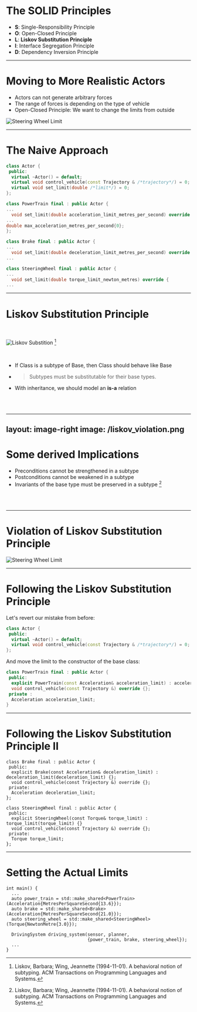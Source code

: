 # The SOLID Principles

- **S**: Single-Responsibility Principle
- **O**: Open-Closed Principle
- **L**: **Liskov Substitution Principle**
- **I**: Interface Segregation Principle
- **D**: Dependency Inversion Principle

---

# Moving to More Realistic Actors

- Actors can not generate arbitrary forces
- The range of forces is depending on the type of vehicle
- Open-Closed Principle: We want to change the limits from outside

<img src="/actor_limits_single.png" alt="Steering Wheel Limit" class="m-10 h-60"/> 

---

# The Naive Approach

```cpp {all|1,4-5|5,10,17,22}
class Actor {
 public:
  virtual ~Actor() = default;
  virtual void control_vehicle(const Trajectory & /*trajectory*/) = 0;
  virtual void set_limit(double /*limit*/) = 0;
};

class PowerTrain final : public Actor {
...
  void set_limit(double acceleration_limit_metres_per_second) override {
...
double max_acceleration_metres_per_second{0};
};

class Brake final : public Actor {
...
  void set_limit(double deceleration_limit_metres_per_second) override {
...

class SteeringWheel final : public Actor {
...
  void set_limit(double torque_limit_newton_metres) override {
...
```

---

# Liskov Substitution Principle
<br>

<img src="/liskov_substitution.png" alt="Liskov Substition"/> [^1]

<br>

- If Class is a subtype of Base, then Class should behave like Base
- > Subtypes must be substitutable for their base types.
- With inheritance, we should model an **is-a** relation 

<br>
<br>

[^1]: Liskov, Barbara; Wing, Jeannette (1994-11-01). A behavioral notion of subtyping. ACM Transactions on Programming Languages and Systems.

---
layout: image-right
image: /liskov_violation.png
---

# Some derived Implications

- Preconditions cannot be strengthened in a subtype
- Postconditions cannot be weakened in a subtype
- Invariants of the base type must be preserved in a subtype
[^1]

<br>
<br>

[^1]: [Breaking Dependencies: The SOLID Principles - Klaus Iglberger - CppCon 2020](https://www.youtube.com/watch?v=Ntraj80qN2k)

---

# Violation of Liskov Substitution Principle

<img src="/actor_limits.png" alt="Steering Wheel Limit" class="m-10 h-60"/> 

---

# Following the Liskov Substitution Principle

Let's revert our mistake from before:

```cpp
class Actor {
 public:
  virtual ~Actor() = default;
  virtual void control_vehicle(const Trajectory & /*trajectory*/) = 0;
};
```

And move the limit to the constructor of the base class:
```cpp {all|3}
class PowerTrain final : public Actor {
 public:
  explicit PowerTrain(const Acceleration& acceleration_limit) : acceleration_limit(acceleration_limit) {}
  void control_vehicle(const Trajectory &) override {};
 private :
  Acceleration acceleration_limit;
} 
```
---

# Following the Liskov Substitution Principle II

```cpp{all|3,11}
class Brake final : public Actor {
 public:
  explicit Brake(const Acceleration& deceleration_limit) : deceleration_limit(deceleration_limit) {};
  void control_vehicle(const Trajectory &) override {};
 private:
  Acceleration deceleration_limit;
};

class SteeringWheel final : public Actor {
 public:
  explicit SteeringWheel(const Torque& torque_limit) : torque_limit(torque_limit) {}
  void control_vehicle(const Trajectory &) override {};
 private:
  Torque torque_limit;
};
```
---

# Setting the Actual Limits

```cpp{all|3-5|7,8}
int main() {
  ...
  auto power_train = std::make_shared<PowerTrain>(Acceleration{MetresPerSquareSecond{13.6}});
  auto brake = std::make_shared<Brake>(Acceleration{MetresPerSquareSecond{21.0}});
  auto steering_wheel = std::make_shared<SteeringWheel>(Torque{NewtonMetre{3.0}});

  DrivingSystem driving_system(sensor, planner,
                               {power_train, brake, steering_wheel});
  ...
}
```

